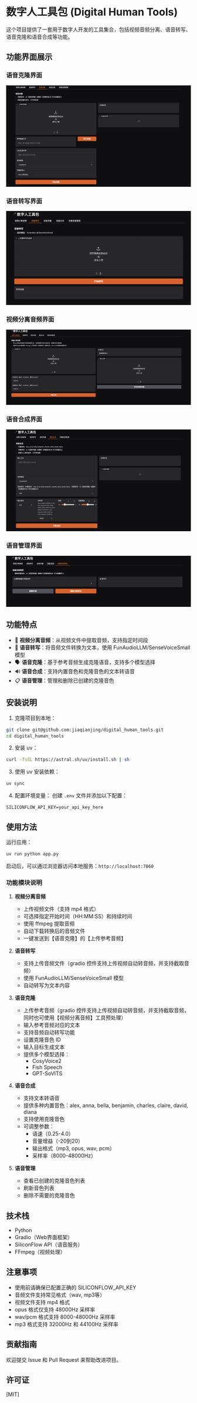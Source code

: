 # 数字人工具包 (Digital Human Tools)

这个项目提供了一套用于数字人开发的工具集合，包括视频音频分离、语音转写、语音克隆和语音合成等功能。

## 功能界面展示

### 语音克隆界面
![语音克隆界面](img/voice_clone.png)

### 语音转写界面
![语音转写界面](img/audio_trans.png)

### 视频分离音频界面
![视频分离音频界面](img/video_split.png)

### 语音合成界面
![语音合成界面](img/voice_gen.png)

### 语音管理界面
![语音管理界面](img/voice_manager.png)

## 功能特点

- 🎥 **视频分离音频**：从视频文件中提取音频，支持指定时间段
- 🎯 **语音转写**：将音频文件转换为文本，使用 FunAudioLLM/SenseVoiceSmall 模型
- 🗣️ **语音克隆**：基于参考音频生成克隆语音，支持多个模型选择
- 🔊 **语音合成**：支持内置音色和克隆音色的文本转语音
- 📋 **语音管理**：管理和删除已创建的克隆音色

## 安装说明

1. 克隆项目到本地：
```bash
git clone git@github.com:jiaqianjing/digital_human_tools.git
cd digital_human_tools
```

2. 安装 uv：
```bash
curl -fsSL https://astral.sh/uv/install.sh | sh
```

3. 使用 uv 安装依赖：
```bash
uv sync
```

4. 配置环境变量：
创建 `.env` 文件并添加以下配置：
```
SILICONFLOW_API_KEY=your_api_key_here
```

## 使用方法

运行应用：
```bash
uv run python app.py
```

启动后，可以通过浏览器访问本地服务：`http://localhost:7860`

### 功能模块说明

1. **视频分离音频**
   - 上传视频文件（支持 mp4 格式）
   - 可选择指定开始时间（HH:MM:SS）和持续时间
   - 使用 ffmpeg 提取音频
   - 自动下载转换后的音频文件
   - 一键发送到【语音克隆】的【上传参考音频】

2. **语音转写**
   - 支持上传音频文件（gradio 控件支持上传视频自动转音频，并支持截取音频）
   - 使用 FunAudioLLM/SenseVoiceSmall 模型
   - 自动转写为文本内容

3. **语音克隆**
   - 上传参考音频（gradio 控件支持上传视频自动转音频，并支持截取音频，同时也可使用【视频分离音频】工具预处理）
   - 输入参考音频对应的文本
   - 支持音频自动转写功能
   - 设置克隆音色 ID
   - 输入目标生成文本
   - 提供多个模型选择：
     - CosyVoice2
     - Fish Speech
     - GPT-SoVITS

4. **语音合成**
   - 支持文本转语音
   - 提供多种内置音色：alex, anna, bella, benjamin, charles, claire, david, diana
   - 支持使用克隆音色
   - 可调整参数：
     - 语速（0.25-4.0）
     - 音量增益（-20到20）
     - 输出格式（mp3, opus, wav, pcm）
     - 采样率（8000-48000Hz）

5. **语音管理**
   - 查看已创建的克隆音色列表
   - 刷新音色列表
   - 删除不需要的克隆音色

## 技术栈

- Python
- Gradio（Web界面框架）
- SiliconFlow API（语音服务）
- FFmpeg（视频处理）

## 注意事项

- 使用前请确保已配置正确的 SILICONFLOW_API_KEY
- 音频文件支持常见格式（wav, mp3等）
- 视频文件支持 mp4 格式
- opus 格式仅支持 48000Hz 采样率
- wav/pcm 格式支持 8000-48000Hz 采样率
- mp3 格式支持 32000Hz 和 44100Hz 采样率

## 贡献指南

欢迎提交 Issue 和 Pull Request 来帮助改进项目。

## 许可证

[MIT]
